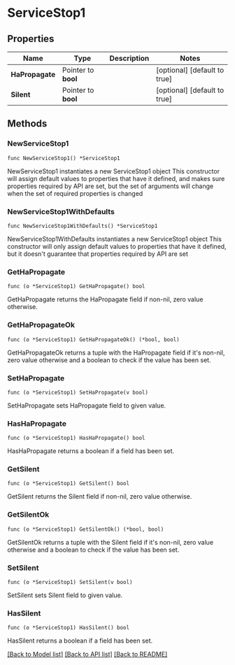 # ServiceStop1

## Properties

Name | Type | Description | Notes
------------ | ------------- | ------------- | -------------
**HaPropagate** | Pointer to **bool** |  | [optional] [default to true]
**Silent** | Pointer to **bool** |  | [optional] [default to true]

## Methods

### NewServiceStop1

`func NewServiceStop1() *ServiceStop1`

NewServiceStop1 instantiates a new ServiceStop1 object
This constructor will assign default values to properties that have it defined,
and makes sure properties required by API are set, but the set of arguments
will change when the set of required properties is changed

### NewServiceStop1WithDefaults

`func NewServiceStop1WithDefaults() *ServiceStop1`

NewServiceStop1WithDefaults instantiates a new ServiceStop1 object
This constructor will only assign default values to properties that have it defined,
but it doesn't guarantee that properties required by API are set

### GetHaPropagate

`func (o *ServiceStop1) GetHaPropagate() bool`

GetHaPropagate returns the HaPropagate field if non-nil, zero value otherwise.

### GetHaPropagateOk

`func (o *ServiceStop1) GetHaPropagateOk() (*bool, bool)`

GetHaPropagateOk returns a tuple with the HaPropagate field if it's non-nil, zero value otherwise
and a boolean to check if the value has been set.

### SetHaPropagate

`func (o *ServiceStop1) SetHaPropagate(v bool)`

SetHaPropagate sets HaPropagate field to given value.

### HasHaPropagate

`func (o *ServiceStop1) HasHaPropagate() bool`

HasHaPropagate returns a boolean if a field has been set.

### GetSilent

`func (o *ServiceStop1) GetSilent() bool`

GetSilent returns the Silent field if non-nil, zero value otherwise.

### GetSilentOk

`func (o *ServiceStop1) GetSilentOk() (*bool, bool)`

GetSilentOk returns a tuple with the Silent field if it's non-nil, zero value otherwise
and a boolean to check if the value has been set.

### SetSilent

`func (o *ServiceStop1) SetSilent(v bool)`

SetSilent sets Silent field to given value.

### HasSilent

`func (o *ServiceStop1) HasSilent() bool`

HasSilent returns a boolean if a field has been set.


[[Back to Model list]](../README.md#documentation-for-models) [[Back to API list]](../README.md#documentation-for-api-endpoints) [[Back to README]](../README.md)


